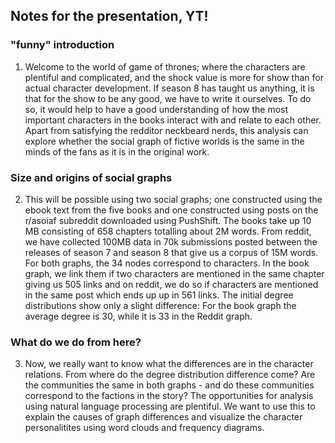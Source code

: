 ## Notes for the presentation, YT!

### "funny" introduction

1. Welcome to the world of game of thrones; where the characters are plentiful and complicated, and the shock value is more for show than for actual character development. If season 8 has taught us anything, it is that for the show to be any good, we have to write it ourselves. To do so, it would help to have a good understanding of how the most important characters in the books interact with and relate to each other.
Apart from satisfying the redditor neckbeard nerds, this analysis can explore whether the social graph of fictive worlds is the same in the minds of the fans as it is in the original work.

### Size and origins of social graphs

2. This will be possible using two social graphs; one constructed using the ebook text from the five books and one constructed using posts on the r/asoiaf subreddit downloaded using PushShift.
The books take up 10 MB consisting of 658 chapters totalling about 2M words.
From reddit, we have collected 100MB data in 70k submissions posted between the releases of season 7 and season 8 that give us a corpus of 15M words.
For both graphs, the 34 nodes correspond to characters.
In the book graph, we link them if two characters are mentioned in the same chapter giving us 505 links and on reddit, we do so if characters are mentioned in the same post which ends up up in 561 links.
The initial degree distributions show only a slight difference:
For the book graph the average degree is 30, while it is 33 in the Reddit graph.

### What do we do from here?
  
3. Now, we really want to know what the differences are in the character relations.
From where do the degree distribution difference come?
Are the communities the same in both graphs - and do these communities correspond to the factions in the story?
The opportunities for analysis using natural language processing are plentiful.
We want to use this to explain the causes of graph differences and visualize the character personalitites using word clouds and frequency diagrams.